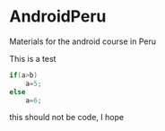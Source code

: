 AndroidPeru
===========

Materials for the android course in Peru

This is a test
```java
if(a>b) 
	a=5;
else
	a=6;
```
this should not be code, I hope

